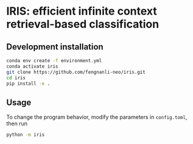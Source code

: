 # IRIS: efficient infinite context retrieval-based classification

## Development installation

```bash
conda env create -f environment.yml
conda activate iris
git clone https://github.com/fengnanli-neo/iris.git
cd iris
pip install -e .
```

## Usage

To change the program behavior, modify the parameters in `config.toml`, then run

```bash
python -m iris
```
